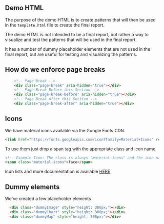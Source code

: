 ## Demo HTML

The purpose of the demo HTML is to create patterns that will then be used in the `template.html` file to create the final report.

The demo HTML is not intended to be a final report, but rather a way to visualize and test the patterns that will be used in the final report.

It has a number of dummy placeholder elements that are not used in the final report, but are useful for testing and visualizing the patterns.

## How do we enforce page breaks

```html
    <!-- Page Break -->
    <div class="page-break" aria-hidden="true"></div>
    <!-- Page Break Before this Section -->
    <div class="page-break-before" aria-hidden="true"></div>
    <!-- Page Break After this Section -->
    <div class="page-break-after" aria-hidden="true"></div>
```

## Icons

We have material icons available via the Google Fonts CDN.

```html
<link href="https://fonts.googleapis.com/icon?family=Material+Icons" rel="stylesheet">
```

To use them just drop a span tag with the appropriate class and icon name.

```html
<!-- Example Icon: The class is always "material-icons" and the icon name is the content -->
<span class="material-icons">face</span>
```

Icon lists and more documentation is available [HERE](https://fonts.google.com/icons?icon.query=face)

## Dummy elements 

We've created a few placeholder elements 

```html
  <div class="dummyImage" style="height: 300px;"></div>
  <div class="dummyChart" style="height: 300px;"></div>
  <div class="dummyMap" style="height: 300px;"></div>
```
